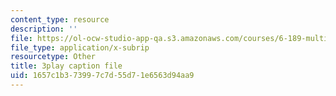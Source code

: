 ```yaml
---
content_type: resource
description: ''
file: https://ol-ocw-studio-app-qa.s3.amazonaws.com/courses/6-189-multicore-programming-primer-january-iap-2007/1657c1b373997c7d55d71e6563d94aa9_s8dZi6eqsJU.srt
file_type: application/x-subrip
resourcetype: Other
title: 3play caption file
uid: 1657c1b3-7399-7c7d-55d7-1e6563d94aa9
---
```

